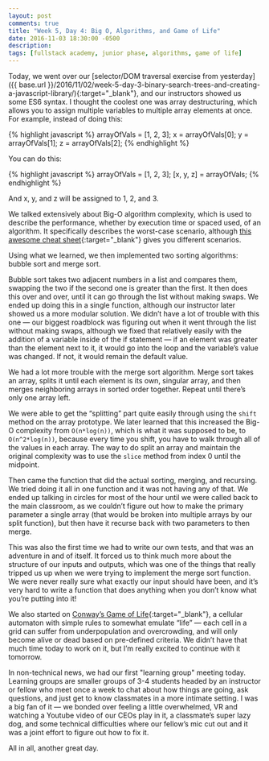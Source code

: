 ```yaml
---
layout: post
comments: true
title: "Week 5, Day 4: Big O, Algorithms, and Game of Life"
date: 2016-11-03 18:30:00 -0500
description: 
tags: [fullstack academy, junior phase, algorithms, game of life]
---
```


Today, we went over our [selector/DOM traversal exercise from yesterday]({{ base.url }}/2016/11/02/week-5-day-3-binary-search-trees-and-creating-a-javascript-library/){:target="_blank"}, and our instructors showed us some ES6 syntax. I thought the coolest one was array destructuring, which allows you to assign multiple variables to multiple array elements at once. For example, instead of doing this:

{% highlight javascript %}
arrayOfVals = [1, 2, 3];
x = arrayOfVals[0];
y = arrayOfVals[1];
z = arrayOfVals[2];
{% endhighlight %}

You can do this:

{% highlight javascript %}
arrayOfVals = [1, 2, 3];
[x, y, z] = arrayOfVals;
{% endhighlight %}

And x, y, and z will be assigned to 1, 2, and 3.

We talked extensively about Big-O algorithm complexity, which is used to describe the performance, whether by execution time or spaced used, of an algorithm. It specifically describes the worst-case scenario, although [this awesome cheat sheet](http://bigocheatsheet.com/){:target="_blank"} gives you different scenarios.

Using what we learned, we then implemented two sorting algorithms: bubble sort and merge sort.

Bubble sort takes two adjacent numbers in a list and compares them, swapping the two if the second one is greater than the first. It then does this over and over, until it can go through the list without making swaps. We ended up doing this in a single function, although our instructor later showed us a more modular solution. We didn’t have a lot of trouble with this one — our biggest roadblock was figuring out when it went through the list without making swaps, although we fixed that relatively easily with the addition of a variable inside of the if statement — if an element was greater than the element next to it, it would go into the loop and the variable’s value was changed. If not, it would remain the default value.

We had a lot more trouble with the merge sort algorithm. Merge sort takes an array, splits it until each element is its own, singular array, and then merges neighboring arrays in sorted order together. Repeat until there’s only one array left.

We were able to get the “splitting” part quite easily through using the `shift` method on the array prototype. We later learned that this increased the Big-O complexity from `O(n*log(n))`, which is what it was supposed to be, to `O(n^2*log(n))`, because every time you shift, you have to walk through all of the values in each array. The way to do split an array and maintain the original complexity was to use the `slice` method from index 0 until the midpoint.

Then came the function that did the actual sorting, merging, and recursing. We tried doing it all in one function and it was not having any of that. We ended up talking in circles for most of the hour until we were called back to the main classroom, as we couldn’t figure out how to make the primary parameter a single array (that would be broken into multiple arrays by our split function), but then have it recurse back with two parameters to then merge.

This was also the first time we had to write our own tests, and that was an adventure in and of itself. It forced us to think much more about the structure of our inputs and outputs, which was one of the things that really tripped us up when we were trying to implement the merge sort function. We were never really sure what exactly our input should have been, and it’s very hard to write a function that does anything when you don’t know what you’re putting into it!

We also started on [Conway’s Game of Life](https://en.wikipedia.org/wiki/Conway%27s_Game_of_Life){:target="_blank"}, a cellular automaton with simple rules to somewhat emulate “life” — each cell in a grid can suffer from underpopulation and overcrowding, and will only become alive or dead based on pre-defined criteria. We didn’t have that much time today to work on it, but I’m really excited to continue with it tomorrow.

In non-technical news, we had our first "learning group" meeting today. Learning groups are smaller groups of 3-4 students headed by an instructor or fellow who meet once a week to chat about how things are going, ask questions, and just get to know classmates in a more intimate setting. I was a big fan of it — we bonded over feeling a little overwhelmed, VR and watching a Youtube video of our CEOs play in it, a classmate’s super lazy dog, and some technical difficulties where our fellow’s mic cut out and it was a joint effort to figure out how to fix it.

All in all, another great day.
